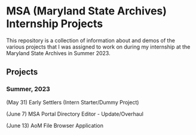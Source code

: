 # MSA (Maryland State Archives) Internship Projects
This repository is a collection of information about and demos of the various projects that I was assigned to work on during my internship at the Maryland State Archives in Summer 2023.

## Projects
### Summer, 2023
(May 31) Early Settlers (Intern Starter/Dummy Project)

(June 7) MSA Portal Directory Editor - Update/Overhaul

(June 13) AoM File Browser Application

